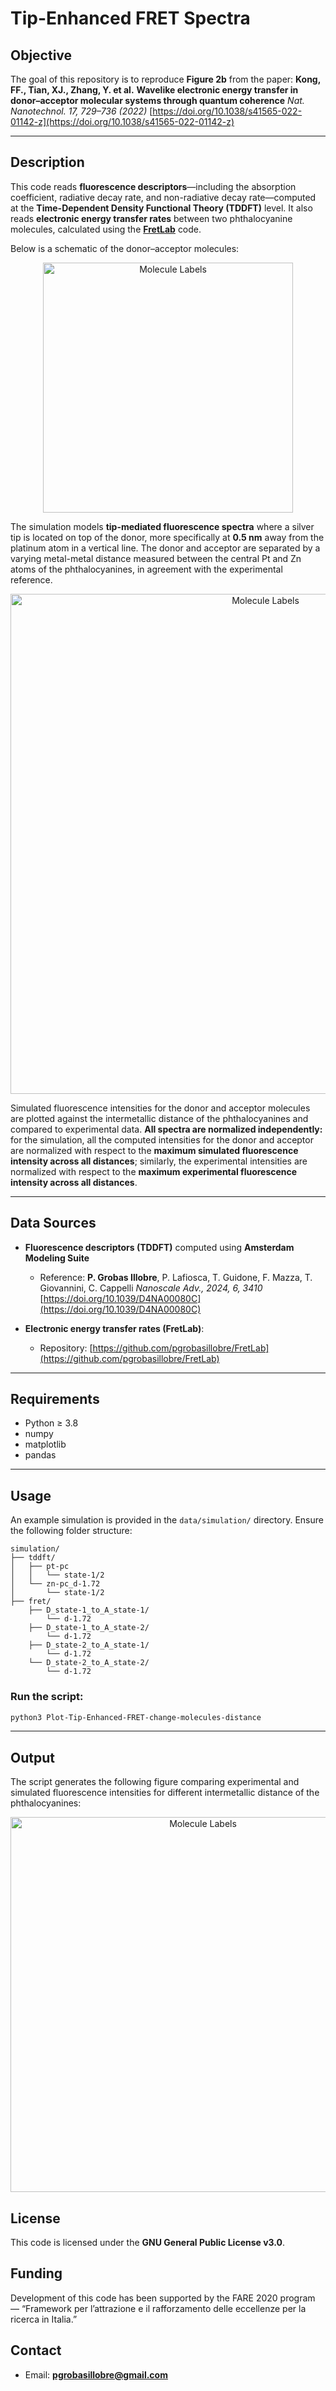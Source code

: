 # Tip-Enhanced FRET Spectra

## Objective

The goal of this repository is to reproduce **Figure 2b** from the paper:
**Kong, FF., Tian, XJ., Zhang, Y. et al.**
**Wavelike electronic energy transfer in donor–acceptor molecular systems through quantum coherence**
*Nat. Nanotechnol. 17, 729–736 (2022)*
[https://doi.org/10.1038/s41565-022-01142-z](https://doi.org/10.1038/s41565-022-01142-z)

---

## Description

This code reads **fluorescence descriptors**—including the absorption coefficient, radiative decay rate, and non-radiative decay rate—computed at the **Time-Dependent Density Functional Theory (TDDFT)** level. It also reads **electronic energy transfer rates** between two phthalocyanine molecules, calculated using the [**FretLab**](https://github.com/pgrobasillobre/FretLab) code.

Below is a schematic of the donor–acceptor molecules:

<p align="center">
  <img src="./_static/molecules_labels.png" alt="Molecule Labels" width="400"/>
</p>


The simulation models **tip-mediated fluorescence spectra** where a silver tip is located on top of the donor, more specifically at **0.5 nm** away from the platinum atom in a vertical line. The donor and acceptor are separated by a varying metal-metal distance measured between the central Pt and Zn atoms of the phthalocyanines, in agreement with the experimental reference.

<p align="center">
  <img src="./_static/tip-positions.png" alt="Molecule Labels" width="800"/>
</p>

Simulated fluorescence intensities for the donor and acceptor molecules are plotted against the intermetallic distance of the phthalocyanines and compared to experimental data. **All spectra are normalized independently:** for the simulation, all the computed intensities for the donor and acceptor are normalized with respect to the **maximum simulated fluorescence intensity across all distances**; similarly, the experimental intensities are normalized with respect to the **maximum experimental fluorescence intensity across all distances**.

---

## Data Sources

- **Fluorescence descriptors (TDDFT)** computed using **Amsterdam Modeling Suite**
  - Reference: **P. Grobas Illobre**, P. Lafiosca, T. Guidone, F. Mazza, T. Giovannini, C. Cappelli *Nanoscale Adv., 2024, 6, 3410* [https://doi.org/10.1039/D4NA00080C](https://doi.org/10.1039/D4NA00080C)

- **Electronic energy transfer rates (FretLab)**:
  - Repository: [https://github.com/pgrobasillobre/FretLab](https://github.com/pgrobasillobre/FretLab)


---

## Requirements

- Python ≥ 3.8
- numpy
- matplotlib
- pandas

---

## Usage

An example simulation is provided in the `data/simulation/` directory. Ensure the following folder structure:

```
simulation/
├── tddft/
│   ├── pt-pc
│   │   └── state-1/2
│   └── zn-pc_d-1.72
│       └── state-1/2
├── fret/
    ├── D_state-1_to_A_state-1/
        └── d-1.72
    ├── D_state-1_to_A_state-2/
        └── d-1.72
    ├── D_state-2_to_A_state-1/
        └── d-1.72
    └── D_state-2_to_A_state-2/
        └── d-1.72
```

### Run the script:

```bash
python3 Plot-Tip-Enhanced-FRET-change-molecules-distance
```

---

## Output

The script generates the following figure comparing experimental and simulated fluorescence intensities for different intermetallic distance of the phthalocyanines:

<p align="center">
  <img src="./_static/fret_tip-position_experiment_vs_simulation.png" alt="Molecule Labels" width="600"/>
</p>

## License

This code is licensed under the **GNU General Public License v3.0**.

## Funding

Development of this code has been supported by the FARE 2020 program — “Framework per l’attrazione e il rafforzamento delle eccellenze per la ricerca in Italia.”

## Contact

- Email: **pgrobasillobre@gmail.com**
